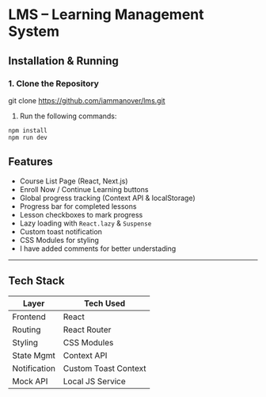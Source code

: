 # LMS – Learning Management System

## Installation & Running

### 1. Clone the Repository

git clone https://github.com/iammanover/lms.git

1. Run the following commands:

```
npm install
npm run dev
```

## Features

- Course List Page (React, Next.js)
- Enroll Now / Continue Learning buttons
- Global progress tracking (Context API & localStorage)
- Progress bar for completed lessons
- Lesson checkboxes to mark progress
- Lazy loading with `React.lazy` & `Suspense`
- Custom toast notification
- CSS Modules for styling
- I have added comments for better understading

---

## Tech Stack

| Layer        | Tech Used            |
| ------------ | -------------------- |
| Frontend     | React                |
| Routing      | React Router         |
| Styling      | CSS Modules          |
| State Mgmt   | Context API          |
| Notification | Custom Toast Context |
| Mock API     | Local JS Service     |
